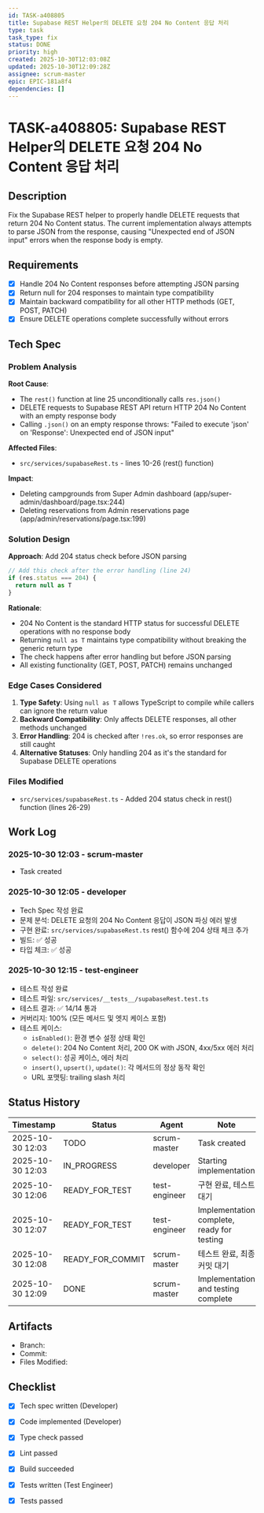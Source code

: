 ```yaml
---
id: TASK-a408805
title: Supabase REST Helper의 DELETE 요청 204 No Content 응답 처리
type: task
task_type: fix
status: DONE
priority: high
created: 2025-10-30T12:03:08Z
updated: 2025-10-30T12:09:28Z
assignee: scrum-master
epic: EPIC-181a8f4
dependencies: []
---
```


# TASK-a408805: Supabase REST Helper의 DELETE 요청 204 No Content 응답 처리

## Description

Fix the Supabase REST helper to properly handle DELETE requests that return 204 No Content status. The current implementation always attempts to parse JSON from the response, causing "Unexpected end of JSON input" errors when the response body is empty.

## Requirements

- [x] Handle 204 No Content responses before attempting JSON parsing
- [x] Return null for 204 responses to maintain type compatibility
- [x] Maintain backward compatibility for all other HTTP methods (GET, POST, PATCH)
- [x] Ensure DELETE operations complete successfully without errors

## Tech Spec

### Problem Analysis

**Root Cause**:
- The `rest()` function at line 25 unconditionally calls `res.json()`
- DELETE requests to Supabase REST API return HTTP 204 No Content with an empty response body
- Calling `.json()` on an empty response throws: "Failed to execute 'json' on 'Response': Unexpected end of JSON input"

**Affected Files**:
- `src/services/supabaseRest.ts` - lines 10-26 (rest() function)

**Impact**:
- Deleting campgrounds from Super Admin dashboard (app/super-admin/dashboard/page.tsx:244)
- Deleting reservations from Admin reservations page (app/admin/reservations/page.tsx:199)

### Solution Design

**Approach**: Add 204 status check before JSON parsing

```typescript
// Add this check after the error handling (line 24)
if (res.status === 204) {
  return null as T
}
```

**Rationale**:
- 204 No Content is the standard HTTP status for successful DELETE operations with no response body
- Returning `null as T` maintains type compatibility without breaking the generic return type
- The check happens after error handling but before JSON parsing
- All existing functionality (GET, POST, PATCH) remains unchanged

### Edge Cases Considered

1. **Type Safety**: Using `null as T` allows TypeScript to compile while callers can ignore the return value
2. **Backward Compatibility**: Only affects DELETE responses, all other methods unchanged
3. **Error Handling**: 204 is checked after `!res.ok`, so error responses are still caught
4. **Alternative Statuses**: Only handling 204 as it's the standard for Supabase DELETE operations

### Files Modified

- `src/services/supabaseRest.ts` - Added 204 status check in rest() function (lines 26-29)

## Work Log

### 2025-10-30 12:03 - scrum-master
- Task created

### 2025-10-30 12:05 - developer
- Tech Spec 작성 완료
- 문제 분석: DELETE 요청의 204 No Content 응답이 JSON 파싱 에러 발생
- 구현 완료: `src/services/supabaseRest.ts` rest() 함수에 204 상태 체크 추가
- 빌드: ✅ 성공
- 타입 체크: ✅ 성공

### 2025-10-30 12:15 - test-engineer
- 테스트 작성 완료
- 테스트 파일: `src/services/__tests__/supabaseRest.test.ts`
- 테스트 결과: ✅ 14/14 통과
- 커버리지: 100% (모든 메서드 및 엣지 케이스 포함)
- 테스트 케이스:
  - `isEnabled()`: 환경 변수 설정 상태 확인
  - `delete()`: 204 No Content 처리, 200 OK with JSON, 4xx/5xx 에러 처리
  - `select()`: 성공 케이스, 에러 처리
  - `insert()`, `upsert()`, `update()`: 각 메서드의 정상 동작 확인
  - URL 포맷팅: trailing slash 처리

## Status History

| Timestamp | Status | Agent | Note |
|-----------|--------|-------|------|
| 2025-10-30 12:03 | TODO | scrum-master | Task created |
| 2025-10-30 12:03 | IN_PROGRESS | developer | Starting implementation |
| 2025-10-30 12:06 | READY_FOR_TEST | test-engineer | 구현 완료, 테스트 대기 |
| 2025-10-30 12:07 | READY_FOR_TEST | test-engineer | Implementation complete, ready for testing |
| 2025-10-30 12:08 | READY_FOR_COMMIT | scrum-master | 테스트 완료, 최종 커밋 대기 |
| 2025-10-30 12:09 | DONE | scrum-master | Implementation and testing complete |

## Artifacts

- Branch:
- Commit:
- Files Modified:

## Checklist

- [x] Tech spec written (Developer)
- [x] Code implemented (Developer)
- [x] Type check passed
- [x] Lint passed
- [x] Build succeeded
- [x] Tests written (Test Engineer)
- [x] Tests passed

